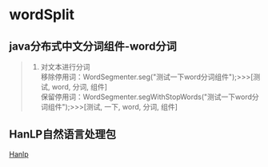 # wordSplit

## java分布式中文分词组件-word分词

[word]: https://github.com/ysc/word "GitHub"

>1. 对文本进行分词</br>
>移除停用词：WordSegmenter.seg("测试一下word分词组件");>>>[测试, word, 分词, 组件]</br>
>保留停用词：WordSegmenter.segWithStopWords("测试一下word分词组件");>>>[测试, 一下, word, 分词, 组件]</br>


## HanLP自然语言处理包

[Hanlp]: https://github.com/hankcs/HanLP "GitHub"

[Hanlp]

